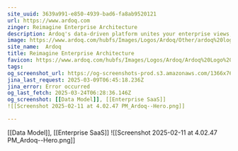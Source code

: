 ```yaml
---
site_uuid: 3639a991-e850-4939-bad6-fa8ab9520121
url: https://www.ardoq.com
zinger: Reimagine Enterprise Architecture
description: Ardoq's data-driven platform unites your enterprise views, charting a clear path to navigate change, unlock revenue growth, fuel innovation, and accelerate transformation.
image: https://www.ardoq.com/hubfs/Images/Logos/Ardoq/Other/ardoq%20logo%20on%20purple%20background.png
site_name:  Ardoq
title: Reimagine Enterprise Architecture
favicon: https://www.ardoq.com/hubfs/Images/Logos/Ardoq/Ardoq%20Logo%20emblem%20icon%20wink.svg
tags: 
og_screenshot_url: https://og-screenshots-prod.s3.amazonaws.com/1366x768/80/false/4ff0c73628f175ce346bf5ce8eb1a846297aae9ac7bf5e3b6d9718b778b790e0.jpeg
jina_last_request: 2025-03-09T06:45:18.236Z
jina_error: Error occurred
og_last_fetch: 2025-03-24T06:28:36.146Z
og_screenshot: [[Data Model]], [[Enterprise SaaS]]
![[Screenshot 2025-02-11 at 4.02.47 PM_Ardoq--Hero.png]]

---
```

[[Data Model]], [[Enterprise SaaS]]
![[Screenshot 2025-02-11 at 4.02.47 PM_Ardoq--Hero.png]]
